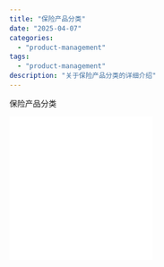 ```yaml
---
title: "保险产品分类"
date: "2025-04-07"
categories: 
  - "product-management"
tags:
  - "product-management"
description: "关于保险产品分类的详细介绍"
---
```


保险产品分类

![占位图](/assets/images/product-management/2025-04-07-保险产品分类/placeholder.png)



### 
### 
